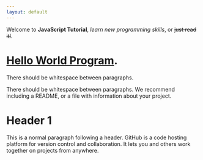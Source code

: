 ```yaml
---
layout: default
---
```


Welcome to **JavaScript Tutorial**, _learn new programming skills_, or ~~just read it!~~.

# [Hello World Program](./javascript-tutorial/2022/05/24/js1.html).

There should be whitespace between paragraphs.

There should be whitespace between paragraphs. We recommend including a README, or a file with information about your project.

# Header 1

This is a normal paragraph following a header. GitHub is a code hosting platform for version control and collaboration. It lets you and others work together on projects from anywhere.

